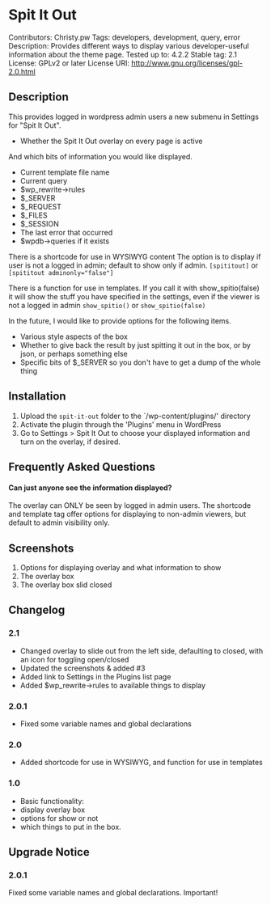 # Spit It Out
Contributors: Christy.pw
Tags: developers, development, query, error
Description: Provides different ways to display various developer-useful information about the theme page.
Tested up to: 4.2.2
Stable tag: 2.1
License: GPLv2 or later
License URI: http://www.gnu.org/licenses/gpl-2.0.html


## Description
This provides logged in wordpress admin users a new submenu in Settings for "Spit It Out".

* Whether the Spit It Out overlay on every page is active

And which bits of information you would like displayed.
* Current template file name
* Current query
* $wp_rewrite->rules
* $_SERVER
* $_REQUEST
* $_FILES
* $_SESSION
* The last error that occurred
* $wpdb->queries if it exists



There is a shortcode for use in WYSIWYG content
The option is to display if user is not a logged in admin; default to show only if admin.
`[spititout]` or `[spititout adminonly="false"]`


There is a function for use in templates.
If you call it with show_spitio(false)
it will show the stuff you have specified in the settings, even if the viewer is not a logged in admin
`show_spitio()` or `show_spitio(false)`



In the future, I would like to provide options for the following items.

* Various style aspects of the box
* Whether to give back the result by just spitting it out in the box, or by json, or perhaps something else
* Specific bits of $_SERVER so you don't have to get a dump of the whole thing


## Installation
1. Upload the `spit-it-out` folder to the `/wp-content/plugins/' directory
2. Activate the plugin through the 'Plugins' menu in WordPress
3. Go to Settings > Spit It Out to choose your displayed information and turn on the overlay, if desired.


## Frequently Asked Questions
#### Can just anyone see the information displayed?
The overlay can ONLY be seen by logged in admin users.  The shortcode and template tag offer options for displaying to non-admin viewers, but default to admin visibility only.



## Screenshots
1. Options for displaying overlay and what information to show
2. The overlay box
3. The overlay box slid closed


## Changelog
### 2.1
* Changed overlay to slide out from the left side, defaulting to closed, with an icon for toggling open/closed
* Updated the screenshots & added #3
* Added link to Settings in the Plugins list page
* Added $wp_rewrite->rules to available things to display

### 2.0.1
* Fixed some variable names and global declarations

### 2.0
* Added shortcode for use in WYSIWYG, and function for use in templates

### 1.0
* Basic functionality: 
* display overlay box
* options for show or not
* which things to put in the box.


## Upgrade Notice
### 2.0.1
Fixed some variable names and global declarations. Important!